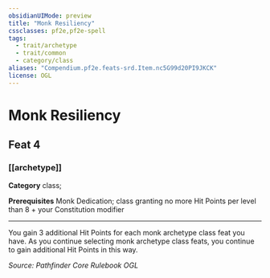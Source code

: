 ```yaml
---
obsidianUIMode: preview
title: "Monk Resiliency"
cssclasses: pf2e,pf2e-spell
tags:
  - trait/archetype
  - trait/common
  - category/class
aliases: "Compendium.pf2e.feats-srd.Item.nc5G99d20PI9JKCK"
license: OGL
---
```

# Monk Resiliency
## Feat 4
### [[archetype]]

**Category** class; 



**Prerequisites** Monk Dedication; class granting no more Hit Points per level than 8 + your Constitution modifier
* * *
You gain 3 additional Hit Points for each monk archetype class feat you have. As you continue selecting monk archetype class feats, you continue to gain additional Hit Points in this way.

*Source: Pathfinder Core Rulebook*
*OGL*